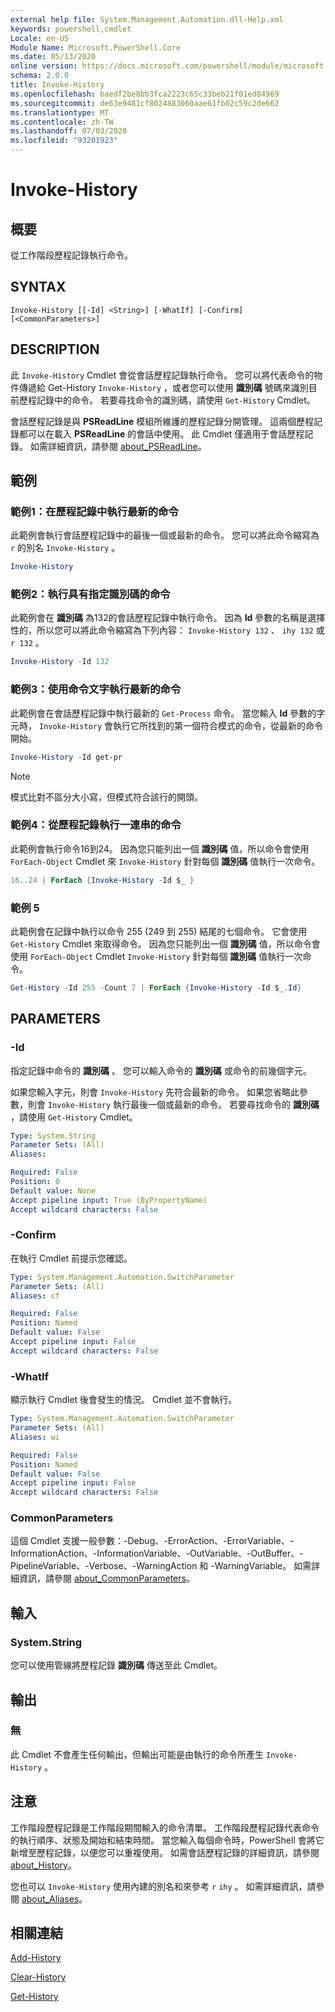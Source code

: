 ```yaml
---
external help file: System.Management.Automation.dll-Help.xml
keywords: powershell,cmdlet
Locale: en-US
Module Name: Microsoft.PowerShell.Core
ms.date: 05/13/2020
online version: https://docs.microsoft.com/powershell/module/microsoft.powershell.core/invoke-history?view=powershell-7&WT.mc_id=ps-gethelp
schema: 2.0.0
title: Invoke-History
ms.openlocfilehash: baedf2be8bb3fca2223c65c33beb21f01ed84969
ms.sourcegitcommit: de63e9481cf8024883060aae61fb02c59c2de662
ms.translationtype: MT
ms.contentlocale: zh-TW
ms.lasthandoff: 07/03/2020
ms.locfileid: "93201923"
---
```

# Invoke-History

## 概要
從工作階段歷程記錄執行命令。

## SYNTAX

```
Invoke-History [[-Id] <String>] [-WhatIf] [-Confirm] [<CommonParameters>]
```

## DESCRIPTION

此 `Invoke-History` Cmdlet 會從會話歷程記錄執行命令。 您可以將代表命令的物件傳遞給 Get-History `Invoke-History` ，或者您可以使用 **識別碼** 號碼來識別目前歷程記錄中的命令。 若要尋找命令的識別碼，請使用 `Get-History` Cmdlet。

會話歷程記錄是與 **PSReadLine** 模組所維護的歷程記錄分開管理。
這兩個歷程記錄都可以在載入 **PSReadLine** 的會話中使用。 此 Cmdlet 僅適用于會話歷程記錄。 如需詳細資訊，請參閱 [about_PSReadLine](../PSReadLine/About/about_PSReadLine.md)。

## 範例

### 範例1：在歷程記錄中執行最新的命令

此範例會執行會話歷程記錄中的最後一個或最新的命令。 您可以將此命令縮寫為 `r` 的別名 `Invoke-History` 。

```powershell
Invoke-History
```

### 範例2：執行具有指定識別碼的命令

此範例會在 **識別碼** 為132的會話歷程記錄中執行命令。 因為 **Id** 參數的名稱是選擇性的，所以您可以將此命令縮寫為下列內容： `Invoke-History 132` 、 `ihy 132` 或 `r 132` 。

```powershell
Invoke-History -Id 132
```

### 範例3：使用命令文字執行最新的命令

此範例會在會話歷程記錄中執行最新的 `Get-Process` 命令。 當您輸入 **Id** 參數的字元時， `Invoke-History` 會執行它所找到的第一個符合模式的命令，從最新的命令開始。

```powershell
Invoke-History -Id get-pr
```

> [!NOTE]
> 模式比對不區分大小寫，但模式符合該行的開頭。

### 範例4：從歷程記錄執行一連串的命令

此範例會執行命令16到24。 因為您只能列出一個 **識別碼** 值，所以命令會使用 `ForEach-Object` Cmdlet 來 `Invoke-History` 針對每個 **識別碼** 值執行一次命令。

```powershell
16..24 | ForEach {Invoke-History -Id $_ }
```

### 範例 5

此範例會在記錄中執行以命令 255 (249 到 255) 結尾的七個命令。 它會使用 `Get-History` Cmdlet 來取得命令。 因為您只能列出一個 **識別碼** 值，所以命令會使用 `ForEach-Object` Cmdlet `Invoke-History` 針對每個 **識別碼** 值執行一次命令。

```powershell
Get-History -Id 255 -Count 7 | ForEach {Invoke-History -Id $_.Id}
```

## PARAMETERS

### -Id

指定記錄中命令的 **識別碼** 。 您可以輸入命令的 **識別碼** 或命令的前幾個字元。

如果您輸入字元，則會 `Invoke-History` 先符合最新的命令。 如果您省略此參數，則會 `Invoke-History` 執行最後一個或最新的命令。 若要尋找命令的 **識別碼** ，請使用 `Get-History` Cmdlet。

```yaml
Type: System.String
Parameter Sets: (All)
Aliases:

Required: False
Position: 0
Default value: None
Accept pipeline input: True (ByPropertyName)
Accept wildcard characters: False
```

### -Confirm

在執行 Cmdlet 前提示您確認。

```yaml
Type: System.Management.Automation.SwitchParameter
Parameter Sets: (All)
Aliases: cf

Required: False
Position: Named
Default value: False
Accept pipeline input: False
Accept wildcard characters: False
```

### -WhatIf

顯示執行 Cmdlet 後會發生的情況。 Cmdlet 並不會執行。

```yaml
Type: System.Management.Automation.SwitchParameter
Parameter Sets: (All)
Aliases: wi

Required: False
Position: Named
Default value: False
Accept pipeline input: False
Accept wildcard characters: False
```

### CommonParameters

這個 Cmdlet 支援一般參數：-Debug、-ErrorAction、-ErrorVariable、-InformationAction、-InformationVariable、-OutVariable、-OutBuffer、-PipelineVariable、-Verbose、-WarningAction 和 -WarningVariable。 如需詳細資訊，請參閱 [about_CommonParameters](https://go.microsoft.com/fwlink/?LinkID=113216)。

## 輸入

### System.String

您可以使用管線將歷程記錄 **識別碼** 傳送至此 Cmdlet。

## 輸出

### 無

此 Cmdlet 不會產生任何輸出，但輸出可能是由執行的命令所產生 `Invoke-History` 。

## 注意

工作階段歷程記錄是工作階段期間輸入的命令清單。 工作階段歷程記錄代表命令的執行順序、狀態及開始和結束時間。 當您輸入每個命令時，PowerShell 會將它新增至歷程記錄，以便您可以重複使用。 如需會話歷程記錄的詳細資訊，請參閱 [about_History](About/about_History.md)。

您也可以 `Invoke-History` 使用內建的別名和來參考 `r` `ihy` 。 如需詳細資訊，請參閱 [about_Aliases](About/about_Aliases.md)。

## 相關連結

[Add-History](Add-History.md)

[Clear-History](Clear-History.md)

[Get-History](Get-History.md)
